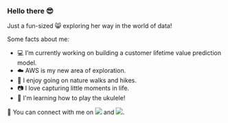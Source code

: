 ### Hello there :sunglasses:

Just a fun-sized :smile_cat: exploring her way in the world of data!

Some facts about me:
- :computer: I’m currently working on building a customer lifetime value prediction model.  
- :cloud: AWS is my new area of exploration.
- :sunflower: I enjoy going on nature walks and hikes. 
- :camera: I love capturing little moments in life. 
- :guitar: I'm learning how to play the ukulele!

:sunrise: You can connect with me on  <a href="https://www.linkedin.com/in/catherine-ang/"><img src="https://img.shields.io/badge/LinkedIn-0077B5?style=for-the-badge&logo=linkedin&logoColor=white"></a> and <a href="https://public.tableau.com/app/profile/catherineakx"><img src="https://img.shields.io/badge/Tableau-E97627?style=for-the-badge&logo=Tableau&logoColor=white"></a>.

